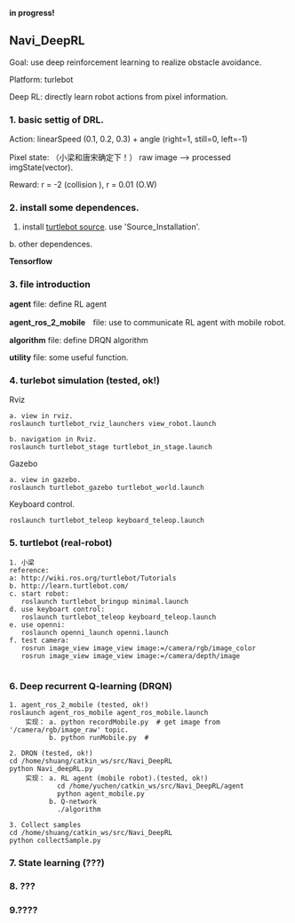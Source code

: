 **in progress!**

## Navi_DeepRL
Goal: use deep reinforcement learning to realize obstacle avoidance.

Platform: turlebot

Deep RL: directly learn robot actions from pixel information.

### 1. basic settig of DRL.
Action: linearSpeed (0.1, 0.2, 0.3) + angle (right=1, still=0, left=-1)

Pixel state: （小梁和唐宋确定下！）  raw image --> processed imgState(vector).

Reward: r = -2 (collision ), r = 0.01 (O.W)


### 2. install some dependences.
1. install [turtlebot source](http://wiki.ros.org/turtlebot/Tutorials/indigo/Turtlebot%20Installation#turtlebot.2BAC8-Tutorials.2BAC8-indigo.2BAC8-Source_Installation). use 'Source_Installation'.

b. other dependences.

**Tensorflow**

### 3. file introduction
**agent** file: define RL agent

**agent_ros_2_mobile**　file: use to communicate RL agent with mobile robot.

**algorithm** file: define DRQN algorithm

**utility** file: some useful function.



### 4. turlebot simulation (tested, ok!)
Rviz

```
a. view in rviz.
roslaunch turtlebot_rviz_launchers view_robot.launch

b. navigation in Rviz.
roslaunch turtlebot_stage turtlebot_in_stage.launch

```
Gazebo

```
a. view in gazebo.
roslaunch turtlebot_gazebo turtlebot_world.launch

```

Keyboard control.

```
roslaunch turtlebot_teleop keyboard_teleop.launch

```
### 5. turtlebot (real-robot)
```
1. 小梁
reference:
a: http://wiki.ros.org/turtlebot/Tutorials
b. http://learn.turtlebot.com/
c. start robot:
   roslaunch turtlebot_bringup minimal.launch
d. use keyboart control:
   roslaunch turtlebot_teleop keyboard_teleop.launch
e. use openni:
   roslaunch openni_launch openni.launch
f. test camera:
   rosrun image_view image_view image:=/camera/rgb/image_color
   rosrun image_view image_view image:=/camera/depth/image


```

### 6. Deep recurrent Q-learning (DRQN)

```
1. agent_ros_2_mobile (tested, ok!)
roslaunch agent_ros_mobile agent_ros_mobile.launch
    实现： a. python recordMobile.py  # get image from '/camera/rgb/image_raw' topic.
          b. python runMobile.py  #

2. DRQN (tested, ok!)
cd /home/shuang/catkin_ws/src/Navi_DeepRL
python Navi_deepRL.py
    实现： a. RL agent (mobile robot).(tested, ok!)
            cd /home/yuchen/catkin_ws/src/Navi_DeepRL/agent
            python agent_mobile.py
          b. Q-network
            ./algorithm

3. Collect samples
cd /home/shuang/catkin_ws/src/Navi_DeepRL
python collectSample.py
```


### 7. State learning (???)


### 8. ???

### 9.????
